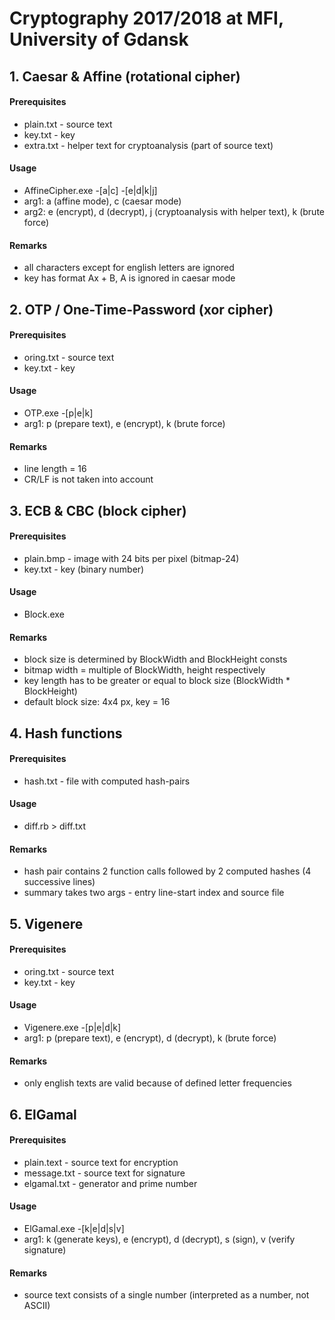 # Cryptography 2017/2018 at MFI, University of Gdansk

## 1. Caesar & Affine (rotational cipher)
#### Prerequisites
- plain.txt - source text
- key.txt - key
- extra.txt - helper text for cryptoanalysis (part of source text)
#### Usage
- AffineCipher.exe -[a|c] -[e|d|k|j]
- arg1: a (affine mode), c (caesar mode)
- arg2: e (encrypt), d (decrypt), j (cryptoanalysis with helper text), k (brute force)
#### Remarks
- all characters except for english letters are ignored
- key has format Ax + B, A is ignored in caesar mode


## 2. OTP / One-Time-Password (xor cipher)
#### Prerequisites
- oring.txt - source text
- key.txt - key
#### Usage
- OTP.exe -[p|e|k]
- arg1: p (prepare text), e (encrypt), k (brute force)
#### Remarks
- line length = 16
- CR/LF is not taken into account


## 3. ECB & CBC (block cipher)
#### Prerequisites
- plain.bmp - image with 24 bits per pixel (bitmap-24)
- key.txt - key (binary number)
#### Usage
- Block.exe
#### Remarks
- block size is determined by BlockWidth and BlockHeight consts
- bitmap width = multiple of BlockWidth, height respectively
- key length has to be greater or equal to block size (BlockWidth * BlockHeight)
- default block size: 4x4 px, key = 16


## 4. Hash functions
#### Prerequisites
- hash.txt - file with computed hash-pairs
#### Usage
- diff.rb > diff.txt
#### Remarks
- hash pair contains 2 function calls followed by 2 computed hashes (4 successive lines)
- summary takes two args - entry line-start index and source file 


## 5. Vigenere
#### Prerequisites
- oring.txt - source text
- key.txt - key
#### Usage
- Vigenere.exe -[p|e|d|k]
- arg1: p (prepare text), e (encrypt), d (decrypt), k (brute force)
#### Remarks
- only english texts are valid because of defined letter frequencies


## 6. ElGamal
#### Prerequisites
- plain.text - source text for encryption
- message.txt - source text for signature
- elgamal.txt - generator and prime number
#### Usage
- ElGamal.exe -[k|e|d|s|v]
- arg1: k (generate keys), e (encrypt), d (decrypt), s (sign), v (verify signature)
#### Remarks
- source text consists of a single number (interpreted as a number, not ASCII)
